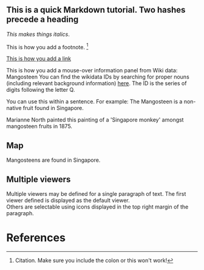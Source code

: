 <param ve-config 
       title="Essay Title"
       author="Author"
       banner="https://iiif.wellcomecollection.org/image/V0044770/full/1338%2C/0/default.jpg"
       layout="vertical">
       
## This is a quick Markdown tutorial. Two hashes precede a heading
*This makes things italics*. 

This is how you add a footnote. [^1]
<param ve-image 
       manifest="https://iiif.wellcomecollection.org/image/V0044770/full/1338%2C/0/default.jpg"
       label="Mangosteen Photograph" 
       description="A mangosteen plant (Garcinia mangostana): fruiting branch and halved fruit. Photograph. Wellcome Collection.">

[This is how you add a link](https://www.juncture-digital.org/KatherineMEnright/speciesstories/)
<param ve-image 
       manifest="https://iiif.wellcomecollection.org/image/V0044770/full/1338%2C/0/default.jpg"
       label="Mangosteen Photograph" 
       description="A mangosteen plant (Garcinia mangostana): fruiting branch and halved fruit. Photograph. Wellcome Collection.">

This is how you add a mouse-over information panel from Wiki data: <span eid="Q170662">Mangosteen</span>
You can find the wikidata IDs by searching for proper nouns (including relevant background information) [here](https://www.wikidata.org/wiki/Wikidata:Main_Page). The ID is the series of digits following the letter Q.
       
You can use this within a sentence. For example: The <span eid="Q170662">Mangosteen</span> is a non-native fruit found in Singapore.
<param ve-image 
       manifest="https://iiif.wellcomecollection.org/image/V0044770/full/1338%2C/0/default.jpg"
       label="Mangosteen Photograph" 
       description="A mangosteen plant (Garcinia mangostana): fruiting branch and halved fruit. Photograph. Wellcome Collection.">
       
Marianne North painted this painting of a 'Singapore monkey' amongst mangosteen fruits in 1875.
<param ve-image
       title="Image comparison of the canopy of a dragon tree (_Dracaena draco_) with a classical Greek depiction of the dragon Ladon."
       url="https://free.iiifhosting.com/iiif/7e103f8b67bc1ce1be0a738a6a34265de93fe18ad5978f48c076da1da1fbf636/info.json"
       curtain="true"
       fit="contain"
       ref="1">
       
## Map

Mangosteens are found in Singapore.
<param ve-map center="Q334" zoom="11" prefer-geojson>

## Multiple viewers

Multiple viewers may be defined for a single paragraph of text.  The first viewer defined is displayed as the default viewer.  
Others are selectable using icons displayed in the top right margin of the paragraph.
<param ve-image 
       url="https://iiif.wellcomecollection.org/image/V0044770/full/1338%2C/0/default.jpg"
       label="Mangosteen Photograph" 
       description="A mangosteen plant (Garcinia mangostana): fruiting branch and halved fruit. Photograph. Wellcome Collection."
       license="public domain">
<param ve-image 
       url="https://d3d00swyhr67nd.cloudfront.net/w1200h1200/collection/LSW/RBGM/LSW_RBGM_MN_CD6_577-001.jpg"
       label="Flowers and Fruit of the Mangosteen, and a Singapore Monkey" 
       description="Held by Kew Gardens."
       license="CC BY-NC">
<param ve-map center="Q334" zoom="11" prefer-geojson>

# References

[^1]: Citation. Make sure you include the colon or this won't work!
